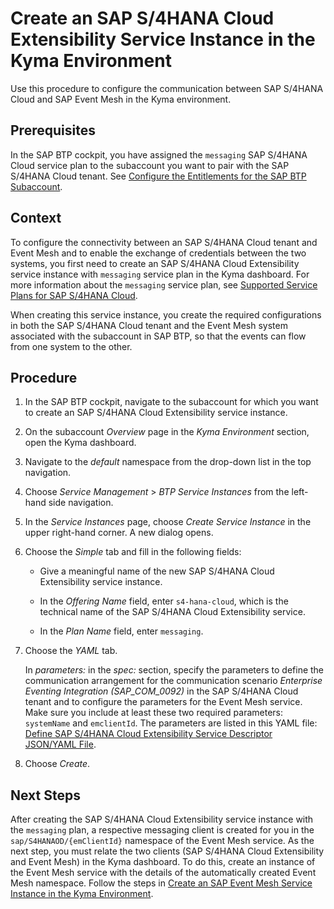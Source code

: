 <!-- loio55d876e1d63b4955bd57fbb842a89f92 -->

# Create an SAP S/4HANA Cloud Extensibility Service Instance in the Kyma Environment

Use this procedure to configure the communication between SAP S/4HANA Cloud and SAP Event Mesh in the Kyma environment.



<a name="loio55d876e1d63b4955bd57fbb842a89f92__prereq_mbc_zvk_1nb"/>

## Prerequisites

In the SAP BTP cockpit, you have assigned the `messaging` SAP S/4HANA Cloud service plan to the subaccount you want to pair with the SAP S/4HANA Cloud tenant. See [Configure the Entitlements for the SAP BTP Subaccount](configure-the-entitlements-for-the-sap-s-4hana-cloud-extensibility-service-65ad330.md).



## Context

To configure the connectivity between an SAP S/4HANA Cloud tenant and Event Mesh and to enable the exchange of credentials between the two systems, you first need to create an SAP S/4HANA Cloud Extensibility service instance with `messaging` service plan in the Kyma dashboard. For more information about the `messaging` service plan, see [Supported Service Plans for SAP S/4HANA Cloud](supported-service-plans-for-sap-s-4hana-cloud-925c00a.md).

When creating this service instance, you create the required configurations in both the SAP S/4HANA Cloud tenant and the Event Mesh system associated with the subaccount in SAP BTP, so that the events can flow from one system to the other.



<a name="loio55d876e1d63b4955bd57fbb842a89f92__steps_nqw_ngm_lhb"/>

## Procedure

1.  In the SAP BTP cockpit, navigate to the subaccount for which you want to create an SAP S/4HANA Cloud Extensibility service instance.

2.  On the subaccount *Overview* page in the *Kyma Environment* section, open the Kyma dashboard.

3.  Navigate to the *default* namespace from the drop-down list in the top navigation.

4.  Choose *Service Management* \> *BTP Service Instances* from the left-hand side navigation.

5.  In the *Service Instances* page, choose *Create Service Instance* in the upper right-hand corner. A new dialog opens.

6.  Choose the *Simple* tab and fill in the following fields:

    -   Give a meaningful name of the new SAP S/4HANA Cloud Extensibility service instance.

    -   In the *Offering Name* field, enter `s4-hana-cloud`, which is the technical name of the SAP S/4HANA Cloud Extensibility service.

    -   In the *Plan Name* field, enter `messaging`.


7.  Choose the *YAML* tab.

    In *parameters:* in the *spec:* section, specify the parameters to define the communication arrangement for the communication scenario *Enterprise Eventing Integration \(SAP\_COM\_0092\)* in the SAP S/4HANA Cloud tenant and to configure the parameters for the Event Mesh service. Make sure you include at least these two required parameters: `systemName` and `emclientId`. The parameters are listed in this YAML file: [Define SAP S/4HANA Cloud Extensibility Service Descriptor JSON/YAML File](define-sap-s-4hana-cloud-extensibility-service-descriptor-json-yaml-file-2d50d91.md).

8.  Choose *Create*.




<a name="loio55d876e1d63b4955bd57fbb842a89f92__postreq_jjk_j3h_vhb"/>

## Next Steps

After creating the SAP S/4HANA Cloud Extensibility service instance with the `messaging` plan, a respective messaging client is created for you in the `sap/S4HANAOD/{emClientId}` namespace of the Event Mesh service. As the next step, you must relate the two clients \(SAP S/4HANA Cloud Extensibility and Event Mesh\) in the Kyma dashboard. To do this, create an instance of the Event Mesh service with the details of the automatically created Event Mesh namespace. Follow the steps in [Create an SAP Event Mesh Service Instance in the Kyma Environment](create-an-sap-event-mesh-service-instance-in-the-kyma-environment-3de02d2.md).

